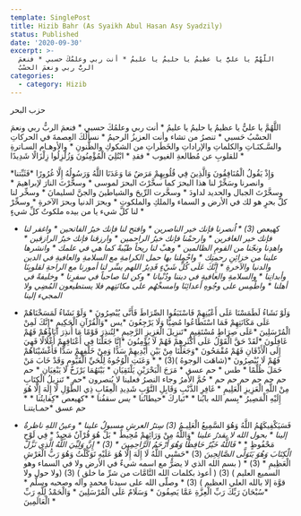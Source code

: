```yaml
---
template: SinglePost
title: Hizib Bahr (As Syaikh Abul Hasan Asy Syadzily)
status: Published
date: '2020-09-30'
excerpt: >-
  اللَّهُمَّ يا عليُّ يا عظيمُ يا حليمُ يا عليمُ * أنت ربي وعلمُكَ حسبي * فنعمَ
  الربُّ ربي ونعمَ الحسْبُ
categories:
  - category: Hizib
---
```

حزب البحر

 

اللَّهُمَّ يا عليُّ يا عظيمُ يا حليمُ يا عليمُ * أنت ربي وعلمُكَ حسبي * فنعمَ الربُّ ربي ونعمَ الحسْبُ حَسبي * تنصرُ من تشاء وأنت العزيزُ الرحيمُ * نسألُكَ العِصمةَ في الحركاتِ والسَّـكنَـاتِ والكلماتِ والإراداتِ والخَطَراتِ من الشكوكِ والظُّنونِ * والأوهـام السـاترةِ للقلوبِ عن مُطالعةِ الغيوب * فقدِ * ابْتُلِيَ الْمُؤْمِنُونَ وَزُلْزِلُوا زِلْزَالًا شَدِيدًا *

*وَإِذْ يَقُولُ الْمُنَافِقُونَ وَالَّذِينَ فِي قُلُوبِهِمْ مَرَضٌ مَا وَعَدَنَا اللَّهُ وَرَسُولُهُ إِلَّا غُرُورًا *فَثَبِّتنا وانصرنا وسَخِّرْ لنا هذا البحرَ كما سخَّرْتَ البحرَ لموسى * وسخَّرْتَ النارَ لإبراهيمَ * وسخَّرْتَ الجبال والحديد لداودَ * وسخَّرت الرِّيحَ والشياطينَ والجنَّ لسليمانَ * وسخِّر لنا كلَّ بحرٍ هو لك في الأرض و السماء والملكِ والملكوتِ * وبحرَ الدنيا وبحرَ الآخرةِ * وسخِّرْ لنا كلَّ شيء يا من بيده ملكوتُ كلِّ شيءٍ *

* كهيعص *(3) * اُنصرنا فإنك خير الناصرين * وافتح لنا فإنك خيرُ الفاتحين * واغفر لنا فإنك خير الغافرين * وارحمْنا فإنك خيرُ الراحمين * وارزقنا فإنك خيرُ الرازقين * واهدِنا ونجّنا من القومِ الظالمين * وهبْ لنا ريحاً طيّبةً كما هي في علمك * وانشرها علينا من خزائِنِ رحمتِك * واحْمِلنا بها حمل الكرامةِ مع السلامةِ والعافيةِ في الدين والدنيا والآخرةِ * *إِنَّكَ عَلَى كُلِّ شَيْءٍ قَدِيرٌ* اللهم يسِّر لنا أمورنا مع الراحةِ لقلوبِنَا وأبدانِنا * والسلامةِ والعافيةِ في ديننا ودُنْيانا * وكن لنا صاحباً في سفرِنا * وخليفةً في أهلنا * واطْمِس على وجُوهِ أعدائِنَا وامسخْهُم على مكانَتِهم فلا يستطيعون المُضِي ولا المجيء إلينا*

* وَلَوْ نَشَاءُ لَطَمَسْنَا عَلَى أَعْيُنِهِمْ فَاسْتَبَقُوا الصِّرَاطَ فَأَنَّى يُبْصِرُونَ * وَلَوْ نَشَاءُ لَمَسَخْنَاهُمْ عَلَى مَكَانَتِهِمْ فَمَا اسْتَطَاعُوا مُضِيًّا وَلَا يَرْجِعُونَ *يس *وَالْقُرْآنِ الْحَكِيمِ *إِنَّكَ لَمِنْ الْمُرْسَلِينَ *عَلَى صِرَاطٍ مُسْتَقِيمٍ *تَنزِيلَ الْعَزِيزِ الرَّحِيمِ *لِتُنذِرَ قَوْمًا مَا أُنذِرَ آبَاؤُهُمْ فَهُمْ غَافِلُونَ *لَقَدْ حَقَّ الْقَوْلُ عَلَى أَكْثَرِهِمْ فَهُمْ لَا يُؤْمِنُونَ *إِنَّا جَعَلْنَا فِي أَعْنَاقِهِمْ أَغْلَالًا فَهِيَ إِلَى الْأَذْقَانِ فَهُمْ مُقْمَحُونَ *وَجَعَلْنَا مِنْ بَيْنِ أَيْدِيهِمْ سَدًّا وَمِنْ خَلْفِهِمْ سَدًّا فَأَغْشَيْنَاهُمْ فَهُمْ لَا يُبْصِرُونَ *(شاهَت الوجوهُ )(3) * * وَعَنَتِ الْوُجُوهُ لِلْحَيِّ الْقَيُّومِ وَقَدْ خَابَ مَنْ حَمَلَ ظُلْمًا * طس * حم عسق * مَرَجَ الْبَحْرَيْنِ يَلْتَقِيَانِ * بَيْنَهُمَا بَرْزَخٌ لَا يَبْغِيَانِ * حم حم حم حم حم حم حم * حُمَّ الأمرُ وجاء النصرُ فعلينا لا يُنصرون *حم * تَنزِيلُ الْكِتَابِ مِنْ اللَّهِ الْعَزِيزِ الْعَلِيمِ * غَافِرِ الذَّنْبِ وَقَابِلِ التَّوْبِ شَدِيدِ الْعِقَابِ ذِي الطَّوْلِ لَا إِلَهَ إِلَّا هُوَ إِلَيْهِ الْمَصِيرُ *بِسم الله بابُنا * *تَباركَ *حيطانُنا * *يس* سقفُنا * *كهيعص *كِفايتُنا * * حم عسق *حمـايتنـا    

* فَسَيَكْفِيكَهُمُ اللَّهُ وَهُوَ السَّمِيعُ الْعَلِيـمُ *(3) سِترُ العرشِ مسبولٌ علينا * وعينُ اللهِ ناظرةٌ إلينا * بحول الله لا يقدرُ علينا* *وَاللَّهُ مِنْ وَرَائِهِمْ مُحِيطٌ * بَلْ هُوَ قُرْآنٌ مَجِيدٌ * فِي لَوْحٍ مَحْفُوظٍ * * *فَاللَّهُ خَيْرٌ حَافِظًا وَهُوَ أَرْحَمُ الرَّاحِمِينَ  * (3) * إِنَّ وَلِيِّيَ اللَّهُ الَّذِي نَزَّلَ الْكِتَابَ وَهُوَ يَتَوَلَّى الصَّالِحِينَ* (3) *حَسْبِي اللَّهُ لَا إِلَهَ إِلَّا هُوَ عَلَيْهِ تَوَكَّلْتُ وَهُوَ رَبُّ الْعَرْشِ الْعَظِيمِ * (3) * ( بسم الله الذي لا يضرُّ مع اسمه شيءٌ في الأرض ولا في السماء وهو السميع العليم ) (3) ( أعوذ بكلمات الله التَّامَّات من شرِّ ما خلق ) (3‏) (ولا حول ولا قوَّة إلا بالله العلي العظيم ) (3) * وصلّى الله على سيدنا محمدٍ وآله وصحبه وسلَّم * *سُبْحَانَ رَبِّكَ رَبِّ الْعِزَّةِ عَمَّا يَصِفُونَ * وَسَلَامٌ عَلَى الْمُرْسَلِينَ * وَالْحَمْدُ لِلَّهِ رَبِّ الْعَالَمِينَ *
